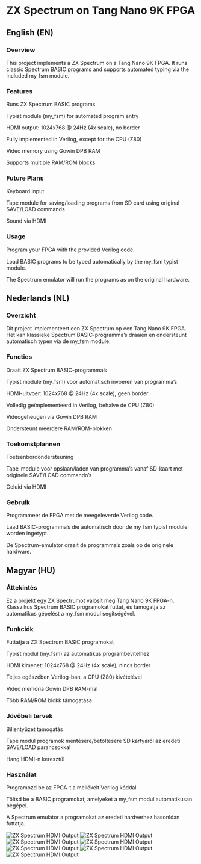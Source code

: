 # ZX Spectrum on Tang Nano 9K FPGA
## English (EN)
### Overview

This project implements a ZX Spectrum on a Tang Nano 9K FPGA. It runs classic Spectrum BASIC programs and supports automated typing via the included my_fsm module.

### Features

Runs ZX Spectrum BASIC programs

Typist module (my_fsm) for automated program entry

HDMI output: 1024x768 @ 24Hz (4x scale), no border

Fully implemented in Verilog, except for the CPU (Z80)

Video memory using Gowin DPB RAM

Supports multiple RAM/ROM blocks

### Future Plans

Keyboard input

Tape module for saving/loading programs from SD card using original SAVE/LOAD commands

Sound via HDMI

### Usage

Program your FPGA with the provided Verilog code.

Load BASIC programs to be typed automatically by the my_fsm typist module.

The Spectrum emulator will run the programs as on the original hardware.

## Nederlands (NL)
### Overzicht

Dit project implementeert een ZX Spectrum op een Tang Nano 9K FPGA. Het kan klassieke Spectrum BASIC-programma’s draaien en ondersteunt automatisch typen via de my_fsm module.

### Functies

Draait ZX Spectrum BASIC-programma’s

Typist module (my_fsm) voor automatisch invoeren van programma’s

HDMI-uitvoer: 1024x768 @ 24Hz (4x scale), geen border

Volledig geïmplementeerd in Verilog, behalve de CPU (Z80)

Videogeheugen via Gowin DPB RAM

Ondersteunt meerdere RAM/ROM-blokken

### Toekomstplannen

Toetsenbordondersteuning

Tape-module voor opslaan/laden van programma’s vanaf SD-kaart met originele SAVE/LOAD commando’s

Geluid via HDMI

### Gebruik

Programmeer de FPGA met de meegeleverde Verilog code.

Laad BASIC-programma’s die automatisch door de my_fsm typist module worden ingetypt.

De Spectrum-emulator draait de programma’s zoals op de originele hardware.

## Magyar (HU)
### Áttekintés

Ez a projekt egy ZX Spectrumot valósít meg Tang Nano 9K FPGA-n. Klasszikus Spectrum BASIC programokat futtat, és támogatja az automatikus gépelést a my_fsm modul segítségével.

### Funkciók

Futtatja a ZX Spectrum BASIC programokat

Typist modul (my_fsm) az automatikus programbevitelhez

HDMI kimenet: 1024x768 @ 24Hz (4x scale), nincs border

Teljes egészében Verilog-ban, a CPU (Z80) kivételével

Videó memória Gowin DPB RAM-mal

Több RAM/ROM blokk támogatása

### Jövőbeli tervek

Billentyűzet támogatás

Tape modul programok mentésére/betöltésére SD kártyáról az eredeti SAVE/LOAD parancsokkal

Hang HDMI-n keresztül

### Használat

Programozd be az FPGA-t a mellékelt Verilog kóddal.

Töltsd be a BASIC programokat, amelyeket a my_fsm modul automatikusan begépel.

A Spectrum emulátor a programokat az eredeti hardverhez hasonlóan futtatja.

![ZX Spectrum HDMI Output](docs/screenshots/speccy_1.jpg)
![ZX Spectrum HDMI Output](docs/screenshots/speccy_2.jpg)
![ZX Spectrum HDMI Output](docs/screenshots/speccy_3.jpg)
![ZX Spectrum HDMI Output](docs/screenshots/speccy_4.jpg)
![ZX Spectrum HDMI Output](docs/screenshots/speccy_5.jpg)
![ZX Spectrum HDMI Output](docs/screenshots/speccy_6.jpg)
![ZX Spectrum HDMI Output](docs/screenshots/speccy_7.jpg)
